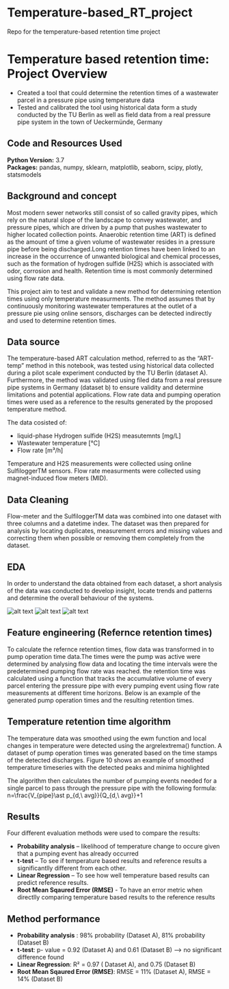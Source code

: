 # Temperature-based_RT_project
Repo for the temperature-based retention time project

# Temperature based retention time: Project Overview 

* Created a tool that could determine the retention times of a wastewater parcel in a pressure pipe using temperature data
* Tested and calibrated the tool using historical data form a study conducted by the TU Berlin as well as field data from a real pressure pipe system in the town of Ueckermünde, Germany

## Code and Resources Used 
**Python Version:** 3.7  
**Packages:** pandas, numpy, sklearn, matplotlib, seaborn, scipy, plotly, statsmodels 

## Background and concept

Most modern sewer networks still consist of so called gravity pipes, which rely on the natural slope of the landscape to convey wastewater, and pressure pipes, which are driven by a pump that pushes wastewater to higher located collection points. Anaerobic retention time (ART) is defined as the amount of time a given volume of wastewater resides in a pressure pipe before being discharged.Long retention times have been linked to an increase in the occurrence of unwanted biological and chemical processes, such as the formation of hydrogen sulfide (H2S) which is associated with odor, corrosion and health. Retention time is most commonly determined using flow rate data. 

This project aim to test and validate a new method for determining retention times using only temperature measurments. The method assumes that by continuously monitoring wastewater temperatures at the outlet of a pressure pie using online sensors, discharges can be detected indirectly and used to determine retention times. 

## Data source
The temperature-based ART calculation method, referred to as the “ART-temp” method in this notebook, was tested using historical data collected during a pilot scale experiment conducted by the TU Berlin (dataset A). Furthermore, the method was validated using filed data from a real pressure pipe systems in Germany (dataset b) to ensure validity and determine limitations and potential applications. Flow rate data and pumping operation times were used as a reference to the results generated by the proposed temperature method. 

The data cosisted of:

* liquid-phase Hydrogen sulfide (H2S) measutemnts [mg/L]
* Wastewater temperature [°C]
* Flow rate [m³/h]

Temperature and H2S measurements were collected using online SulfiloggerTM sensors. Flow rate measurments were collected using magnet-induced flow meters (MID). 


## Data Cleaning
Flow-meter and the SulfiloggerTM data was combined into one dataset with three columns and a datetime index. The dataset was then prepared for analysis by locating duplicates, measurement errors and missing values and correcting them when possible or removing them completely from the dataset. 

## EDA
In order to understand the data obtained from each dataset, a short analysis of the data was conducted to develop insight, locate trends and patterns and determine the overall behaviour of the systems.

![alt text](https://github.com/PlayingNumbers/ds_salary_proj/blob/master/salary_by_job_title.PNG "Salary by Position")
![alt text](https://github.com/PlayingNumbers/ds_salary_proj/blob/master/positions_by_state.png "Job Opportunities by State")
![alt text](https://github.com/PlayingNumbers/ds_salary_proj/blob/master/correlation_visual.png "Correlations")

## Feature engineering (Refernce retention times)
To calculate the refernce retention times, flow data was transformed in to pump operation time data.The times were the pump was active were determined by analysing flow data and locating the time intervals were the predetermined pumping flow rate was reached. the retention time was calculated using a function that tracks the accumulative volume of every parcel entering the pressure pipe with every pumping event using flow rate measurements at different time horizons. Below is an example of the generated pump operation times and the resulting retention times. 

## Temperature retention time algorithm

The temperature data was smoothed using the ewm function and local changes in temperature were detected using the argrelextrema() function. A dataset of pump operation times was generated based on the time stamps of the detected discharges. Figure 10 shows an example of smoothed temperature timeseries with the detected peaks and minima highlighted 

The algorithm then calculates the number of pumping events needed for a single parcel to pass through the pressure pipe with the following formula:
n=\frac{V_{pipe}\ast p_{d,\ avg}}{Q_{d,\ avg}}+1		

## Results 
Four different evaluation methods were used to compare the results:
*	**Probability analysis** – likelihood of temperature change to occure given that a pumping event has already occurred 
*	**t-test** – To see if temperature based results and reference results a significantlly different from each other.
*	**Linear Regression** – To see how well temperature based results can predict reference results.
* **Root Mean Sqaured Error (RMSE)** - To have an error metric when directlly comparing temperature based results to the reference results

## Method performance
*	**Probability analysis** : 98% probability (Dataset A), 81% probability (Dataset B)
*	**t-test**: p- value = 0.92 (Dataset A) and 0.61 (Dataset B) --> no significant difference found
*	**Linear Regression**: R² = 0.97 ( Dataset A), and 0.75 (Dataset B)
* **Root Mean Sqaured Error (RMSE)**: RMSE = 11% (Dataset A), RMSE = 14% (Dataset B)

